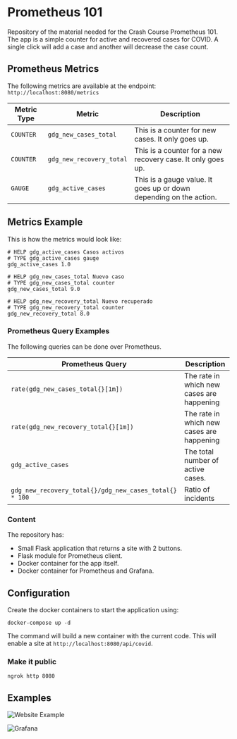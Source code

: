 # Prometheus 101

Repository of the material needed for the Crash Course Prometheus 101.
The app is a simple counter for active and recovered cases for COVID. A single click will add a case and another will decrease the case count.

## Prometheus Metrics
The following metrics are available at the endpoint: `http://localhost:8080/metrics`

|Metric Type|Metric|Description|
|---|---|---|
|`COUNTER`|`gdg_new_cases_total`|This is a counter for new cases. It only goes up.|
|`COUNTER`|`gdg_new_recovery_total`|This is a counter for a new recovery case. It only goes up.|
|`GAUGE`|`gdg_active_cases`| This is a gauge value. It goes up or down depending on the action.|

## Metrics Example
This is how the metrics would look like:

```
# HELP gdg_active_cases Casos activos
# TYPE gdg_active_cases gauge
gdg_active_cases 1.0

# HELP gdg_new_cases_total Nuevo caso
# TYPE gdg_new_cases_total counter
gdg_new_cases_total 9.0

# HELP gdg_new_recovery_total Nuevo recuperado
# TYPE gdg_new_recovery_total counter
gdg_new_recovery_total 8.0

```

### Prometheus Query Examples
The following queries can be done over Prometheus.

|Prometheus Query|Description|
|---|---|
|`rate(gdg_new_cases_total{}[1m])`| The rate in which new cases are happening|
|`rate(gdg_new_recovery_total{}[1m])`| The rate in which new cases are happening|
|`gdg_active_cases`| The total number of active cases.|
|`gdg_new_recovery_total{}/gdg_new_cases_total{} * 100` | Ratio of incidents|

### Content
The repository has:
- Small Flask application that returns a site with 2 buttons.
- Flask module for Prometheus client.
- Docker container for the app itself.
- Docker container for Prometheus and Grafana.

## Configuration
Create the docker containers to start the application using:

```
docker-compose up -d
```

The command will build a new container with the current code. This will enable a site at `http://localhost:8080/api/covid`.

### Make it public

`ngrok http 8080`

## Examples

![Website Example](https://storage.googleapis.com/mojix-devops-wildfire-bucket/images/prom101_site.png)

![Grafana](https://storage.googleapis.com/mojix-devops-wildfire-bucket/images/grafana_prom101.png)
